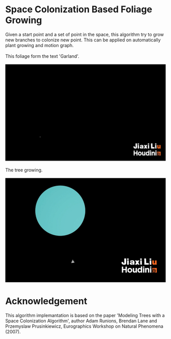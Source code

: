 # Space Colonization Based Foliage Growing

Given a start point and a set of point in the space, this algorithm try to grow new branches to colonize new point. This can be applied on automatically plant growing and motion graph. 
<br /><br />This foliage form the text 'Garland'. 
<br />
<br />![LOGO_Growing_GIF](/Houdini_Project/Algorithm_And_Math/Tree_Growing/Logo_Growing.gif)
<br /><br />The tree growing.
<br />
<br />![Tree_Growing_GIF](/Houdini_Project/Algorithm_And_Math/Tree_Growing/Tree_Growing.gif)
# Acknowledgement
This algorithm implemantation is based on the paper 'Modeling Trees with a Space Colonization Algorithm', author Adam Runions, Brendan Lane and Przemyslaw Prusinkiewicz, Eurographics Workshop on Natural Phenomena (2007).
